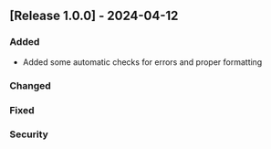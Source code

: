 ## [Release 1.0.0] - 2024-04-12


### Added
 - Added some automatic checks for errors and proper formatting

### Changed


### Fixed


### Security
